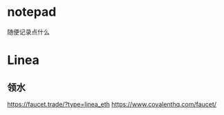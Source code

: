 # notepad
随便记录点什么

# Linea
## 领水
https://faucet.trade/?type=linea_eth
https://www.covalenthq.com/faucet/
